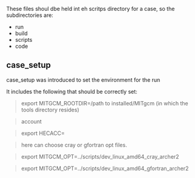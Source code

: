 
These files shoul dbe held int eh scritps directory for a case, so the subdirectories are:
- run
- build
- scripts
- code

## case_setup
case_setup was introduced to set the environment for the run

It includes the following that should be correctly set:
> export MITGCM_ROOTDIR=/path to installed/MITgcm (in which the tools directory resides)

> account 

> export HECACC=

> here can choose cray or gfortran opt files.

> export MITGCM_OPT=../scripts/dev_linux_amd64_cray_archer2

> export MITGCM_OPT=../scripts/dev_linux_amd64_gfortran_archer2


